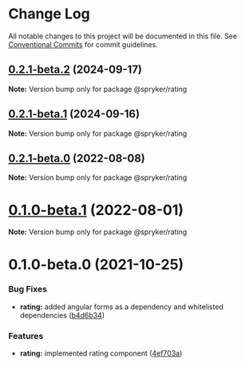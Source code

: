 # Change Log

All notable changes to this project will be documented in this file.
See [Conventional Commits](https://conventionalcommits.org) for commit guidelines.

## [0.2.1-beta.2](http://172.31.33.130:9292/spryker-internal-ci/ui-components/compare/@spryker/rating@0.2.1-beta.1...@spryker/rating@0.2.1-beta.2) (2024-09-17)

**Note:** Version bump only for package @spryker/rating





## [0.2.1-beta.1](http://172.31.33.130:9292/spryker-internal-ci/ui-components/compare/@spryker/rating@0.2.1-beta.0...@spryker/rating@0.2.1-beta.1) (2024-09-16)

**Note:** Version bump only for package @spryker/rating





## [0.2.1-beta.0](https://github.com/spryker/ui-components/compare/@spryker/rating@0.1.0-beta.1...@spryker/rating@0.2.1-beta.0) (2022-08-08)

**Note:** Version bump only for package @spryker/rating





# [0.1.0-beta.1](https://github.com/spryker/ui-components/compare/@spryker/rating@0.1.0-beta.0...@spryker/rating@0.1.0-beta.1) (2022-08-01)

**Note:** Version bump only for package @spryker/rating





# 0.1.0-beta.0 (2021-10-25)


### Bug Fixes

* **rating:** added angular forms as a dependency and whitelisted dependencies ([b4d6b34](https://github.com/spryker/ui-components/commit/b4d6b346b47d396a35cf39be8f2a5f3ba0aff4fa))


### Features

* **rating:** implemented rating component ([4ef703a](https://github.com/spryker/ui-components/commit/4ef703a311aa9d99d9ac07c9261565285f73ca8d))
